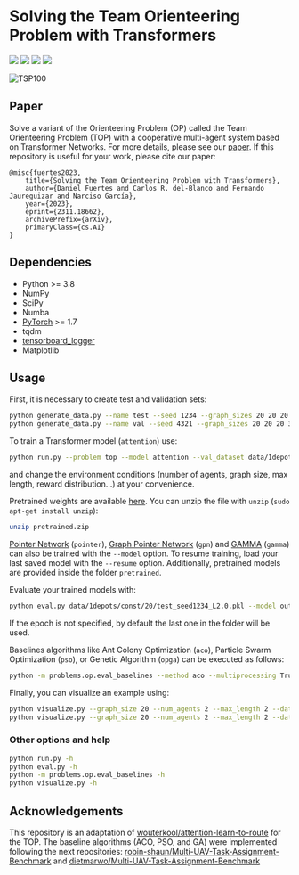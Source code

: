 # Solving the Team Orienteering Problem with Transformers
![](images/python-3.8.svg)
![](images/torch-1.13.1.svg)
![](images/cuda-11.7.svg)
![](images/cudnn-8.5.svg)

![TSP100](images/top.gif)

## Paper
Solve a variant of the Orienteering Problem (OP) called the Team Orienteering Problem (TOP) with a cooperative
multi-agent system based on Transformer Networks. For more details, please see our [paper](https://doi.org/10.48550/arXiv.2311.18662). If this repository is
useful for your work, please cite our paper:

```
@misc{fuertes2023,
    title={Solving the Team Orienteering Problem with Transformers}, 
    author={Daniel Fuertes and Carlos R. del-Blanco and Fernando Jaureguizar and Narciso García},
    year={2023},
    eprint={2311.18662},
    archivePrefix={arXiv},
    primaryClass={cs.AI}
}
``` 

## Dependencies

* Python >= 3.8
* NumPy
* SciPy
* Numba
* [PyTorch](http://pytorch.org/) >= 1.7
* tqdm
* [tensorboard_logger](https://github.com/TeamHG-Memex/tensorboard_logger)
* Matplotlib

## Usage

First, it is necessary to create test and validation sets:
```bash
python generate_data.py --name test --seed 1234 --graph_sizes 20 20 20 35 35 35 50 50 50 75 75 75 100 100 100 --max_length 1.5 2 2.5 1.5 2 2.5 1.5 2 2.5 1.5 2 2.5 1.5 2 2.5
python generate_data.py --name val --seed 4321 --graph_sizes 20 20 20 35 35 35 50 50 50 75 75 75 100 100 100 --max_length 1.5 2 2.5 1.5 2 2.5 1.5 2 2.5 1.5 2 2.5 1.5 2 2.5
```

To train a Transformer model (`attention`) use:
```bash
python run.py --problem top --model attention --val_dataset data/1depots/const/20/val_seed4321_L2.0.pkl --graph_size 20 --data_distribution const --num_agents 2 --max_length 2.0 --baseline rollout
```

and change the environment conditions (number of agents, graph size, max length, reward distribution...)
at your convenience.

Pretrained weights are available
[here](https://drive.google.com/file/d/1_X3XLykS6f_ShIJcGOgDJZ-SrElT04_1/view?usp=drive_link). You can unzip the file
with `unzip` (`sudo apt-get install unzip`):

```bash
unzip pretrained.zip
```

[Pointer Network](https://arxiv.org/abs/1506.03134) (`pointer`),
[Graph Pointer Network](https://arxiv.org/abs/1911.04936) (`gpn`) and
[GAMMA](https://doi.org/10.1109/TNNLS.2022.3159671)
(`gamma`) can also be trained with the `--model` option. To resume training, load your last saved model with the
`--resume` option. Additionally, pretrained models are provided inside the folder `pretrained`.

Evaluate your trained models with:
```bash
python eval.py data/1depots/const/20/test_seed1234_L2.0.pkl --model outputs/top_const20/attention_... --num_agents 2
```
If the epoch is not specified, by default the last one in the folder will be used.

Baselines algorithms like Ant Colony Optimization (`aco`), Particle Swarm Optimization (`pso`), or Genetic Algorithm
(`opga`) can be executed as follows:
```bash
python -m problems.op.eval_baselines --method aco --multiprocessing True --datasets data/1depots/const/20/test_seed1234_L2.pkl
```

Finally, you can visualize an example using:
```bash
python visualize.py --graph_size 20 --num_agents 2 --max_length 2 --data_distribution const --model outputs/top_const20/attention_...
python visualize.py --graph_size 20 --num_agents 2 --max_length 2 --data_distribution const --model aco
```

### Other options and help
```bash
python run.py -h
python eval.py -h
python -m problems.op.eval_baselines -h
python visualize.py -h
```

## Acknowledgements
This repository is an adaptation of
[wouterkool/attention-learn-to-route](https://github.com/wouterkool/attention-learn-to-route) for the TOP. The baseline
algorithms (ACO, PSO, and GA) were implemented following the next repositories:
[robin-shaun/Multi-UAV-Task-Assignment-Benchmark](https://github.com/robin-shaun/Multi-UAV-Task-Assignment-Benchmark)
and [dietmarwo/Multi-UAV-Task-Assignment-Benchmark](https://github.com/dietmarwo/Multi-UAV-Task-Assignment-Benchmark)

